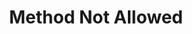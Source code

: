 ---
layout: error-page
title: Method Not Allowed
error-code: 405
error-message: The receive method is not supported
sitemap: false
permalink: /405.html
---